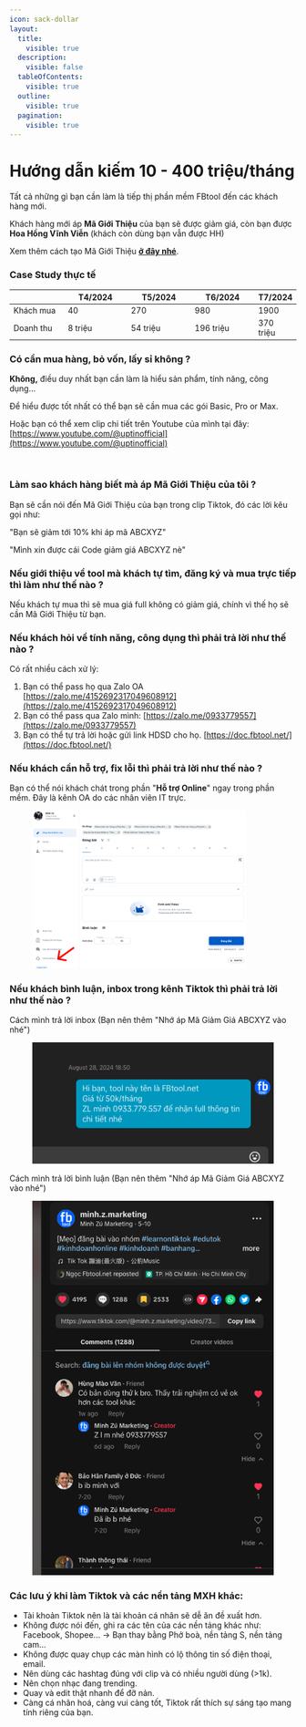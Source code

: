 ```yaml
---
icon: sack-dollar
layout:
  title:
    visible: true
  description:
    visible: false
  tableOfContents:
    visible: true
  outline:
    visible: true
  pagination:
    visible: true
---
```


# Hướng dẫn kiếm 10 - 400 triệu/tháng

Tất cả những gì bạn cần làm là tiếp thị phần mềm FBtool đến các khách hàng mới.

Khách hàng mới áp **Mã Giới Thiệu** của bạn sẽ được giảm giá, còn bạn được **Hoa Hồng Vĩnh Viễn** (khách còn dùng bạn vẫn được HH)

Xem thêm cách tạo Mã Giới Thiệu [**ở đây nhé**](gioi-thieu-nguoi-moi-nhan-20-hoa-hong-vinh-vien/).&#x20;



### Case Study thực tế

<table><thead><tr><th width="139"></th><th width="152">T4/2024</th><th width="155">T5/2024</th><th width="154">T6/2024</th><th>T7/2024</th></tr></thead><tbody><tr><td>Khách mua</td><td>40</td><td>270</td><td>980</td><td>1900</td></tr><tr><td>Doanh thu</td><td>8 triệu</td><td>54 triệu</td><td>196 triệu</td><td>370 triệu</td></tr></tbody></table>



### Có cần mua hàng, bỏ vốn, lấy sỉ không ?

**Không,** điều duy nhất bạn cần làm là hiểu sản phẩm, tính năng, công dụng...&#x20;

Để hiểu được tốt nhất có thể bạn sẽ cần mua các gói Basic, Pro or Max.&#x20;

Hoặc bạn có thể xem clip chi tiết trên Youtube của mình tại đây: [https://www.youtube.com/@uptinofficial](https://www.youtube.com/@uptinofficial)

<figure><img src=".gitbook/assets/image (67).png" alt=""><figcaption></figcaption></figure>



### Làm sao khách hàng biết mà áp Mã Giới Thiệu của tôi ?

Bạn sẽ cần nói đến Mã Giới Thiệu của bạn trong clip Tiktok, đó các lời kêu gọi như:

"Bạn sẽ giảm tới 10% khi áp mã ABCXYZ"

"Mình xin được cái Code giảm giá ABCXYZ nè"



### Nếu giới thiệu về tool mà khách tự tìm, đăng ký và mua trực tiếp thì làm như thế nào ?

Nếu khách tự mua thì sẽ mua giá full không có giảm giá, chính vì thế họ sẽ cần Mã Giới Thiệu từ bạn.



### Nếu khách hỏi về tính năng, công dụng thì phải trả lời như thế nào ?

Có rất nhiều cách xử lý:

1. Bạn có thể pass họ qua Zalo OA [https://zalo.me/4152692317049608912](https://zalo.me/4152692317049608912)
2. Bạn có thể pass qua Zalo mình: [https://zalo.me/0933779557](https://zalo.me/0933779557)
3. Bạn có thể tự trả lời hoặc gửi link HDSD cho họ. [https://doc.fbtool.net/](https://doc.fbtool.net/)



### Nếu khách cần hỗ trợ, fix lỗi thì phải trả lời như thế nào ?

Bạn có thể nói khách chát trong phần "**Hỗ trợ Online**" ngay trong phần mềm. Đây là kênh OA do các nhân viên IT trực.

<figure><img src=".gitbook/assets/Group 1000005089.png" alt="" width="375"><figcaption></figcaption></figure>



### Nếu khách bình luận, inbox trong kênh Tiktok thì phải trả lời như thế nào ?

Cách mình trả lời inbox (Bạn nên thêm "Nhớ áp Mã Giảm Giá ABCXYZ vào nhé")

<figure><img src=".gitbook/assets/image (65).png" alt=""><figcaption></figcaption></figure>

Cách mình trả lời bình luận (Bạn nên thêm "Nhớ áp Mã Giảm Giá ABCXYZ vào nhé")

<figure><img src=".gitbook/assets/image (66).png" alt=""><figcaption></figcaption></figure>



### Các lưu ý khi làm Tiktok và các nền tảng MXH khác:

* Tài khoản Tiktok nên là tài khoản cá nhân sẽ dễ ăn đề xuất hơn.
* Không được nói đến, ghi ra các tên của các nền tảng khác như: Facebook, Shopee... -> Bạn thay bằng Phở boà, nền tảng S, nền tảng cam...
* Không được quay chụp các màn hình có lộ thông tin số điện thoại, email.
* Nên dùng các hashtag đúng với clip và có nhiều người dùng (>1k).
* Nên chọn nhạc đang trending.&#x20;
* Quay và edit thật nhanh để đỡ nản.
* Càng cá nhân hoá, càng vui càng tốt, Tiktok rất thích sự sáng tạo mang tính riêng của bạn.

